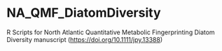 # NA_QMF_DiatomDiversity
R Scripts for North Atlantic Quantitative Metabolic Fingerprinting Diatom Diversity manuscript (https://doi.org/10.1111/jpy.13388)

